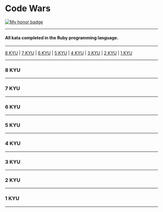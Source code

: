 # Code Wars
[![My honor badge](https://www.codewars.com/users/J-Marriott/badges/small)](https://www.codewars.com/users/J-Marriott)
***
#### All kata completed in the Ruby programming language.
***
[8 KYU](#8KYU) | [7 KYU](#7KYU) | [6 KYU](#6KYU) | [5 KYU](#5KYU) | [4 KYU](#4KYU) | [3 KYU](#3KYU) | [2 KYU](#2KYU) | [1 KYU](#1KYU)

***
### <a name="8KYU">8 KYU</a>
***
### <a name="7KYU">7 KYU</a>
***
### <a name="6KYU">6 KYU</a>
***
### <a name="5KYU">5 KYU</a>
***
### <a name="4KYU">4 KYU</a>
***
### <a name="3KYU">3 KYU</a>
***
### <a name="2KYU">2 KYU</a>
***
### <a name="1KYU">1 KYU</a>
***
